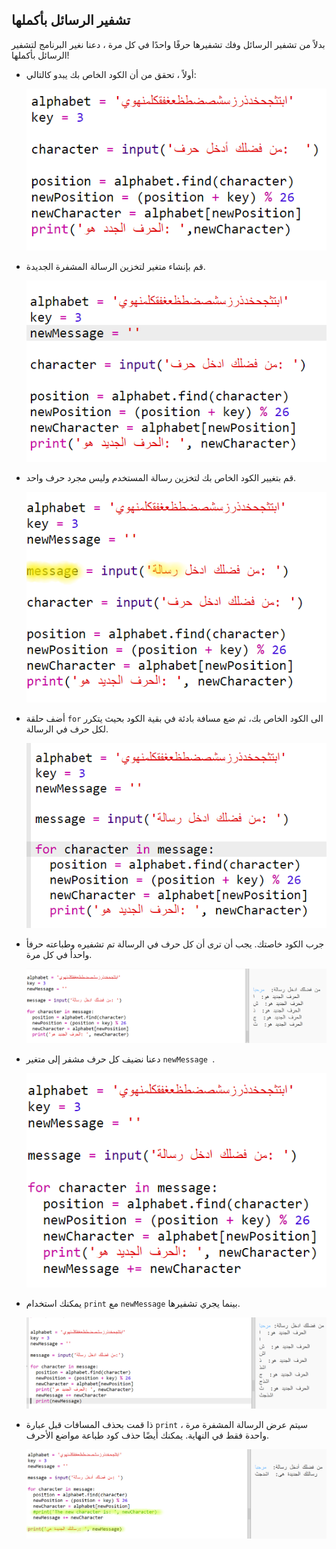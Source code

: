 ## تشفير الرسائل بأكملها

بدلاً من تشفير الرسائل وفك تشفيرها حرفًا واحدًا في كل مرة ، دعنا نغير البرنامج لتشفير الرسائل بأكملها!

+ أولاً ، تحقق من أن الكود الخاص بك يبدو كالتالي:
    
    ![لقطة الشاشة](images/messages-character-finished.png)

+ قم بإنشاء متغير لتخزين الرسالة المشفرة الجديدة.
    
    ![لقطة الشاشة](images/messages-newmessage.png)

+ قم بتغيير الكود الخاص بك لتخزين رسالة المستخدم وليس مجرد حرف واحد.
    
    ![لقطة الشاشة](images/messages-message.png)

+ أضف حلقة ` for ` الى الكود الخاص بك، ثم ضع مسافة بادئة في بقية الكود بحيث يتكرر لكل حرف في الرسالة.
    
    ![لقطة الشاشة](images/messages-loop.png)

+ جرب الكود خاصتك. يجب أن ترى أن كل حرف في الرسالة تم تشفيره وطباعته حرفأ واحدأ في كل مرة.
    
    ![لقطة الشاشة](images/messages-loop-test.png)

+ دعنا نضيف كل حرف مشفر إلى متغير `newMessage `.
    
    ![لقطة الشاشة](images/messges-message-add-character.png)

+ يمكنك استخدام ` print ` مع `newMessage` بينما يجري تشفيرها.
    
    ![لقطة الشاشة](images/messages-print-message-characters.png)

+ ذا قمت بحذف المسافات قبل عبارة ` print ` ، سيتم عرض الرسالة المشفرة مرة واحدة فقط في النهاية. يمكنك أيضًا حذف كود طباعة مواضع الأحرف.
    
    ![لقطة الشاشة](images/messages-print-message-comment.png)